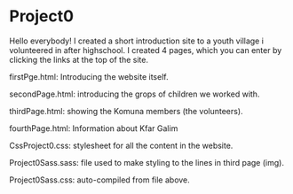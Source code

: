 # Project0

Hello everybody!
I created a short introduction site to a youth village i volunteered in after highschool.
I created 4 pages, which you can enter by clicking the links at the top of the site.

firstPge.html:
Introducing the website itself.

secondPage.html: 
introducing the grops of children we worked with.

thirdPage.html:
showing the Komuna members (the volunteers).

fourthPage.html:
Information about Kfar Galim

CssProject0.css:
stylesheet for all the content in the website.

Project0Sass.sass:
file used to make styling to the lines in third page (img).

Project0Sass.css:
auto-compiled from file above.
